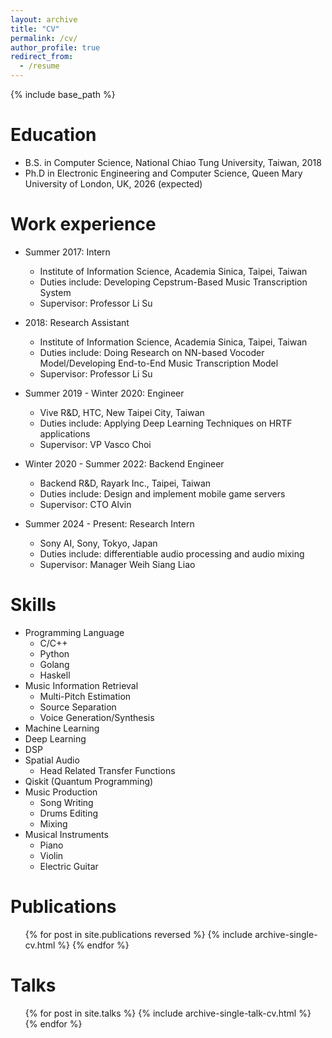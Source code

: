 ```yaml
---
layout: archive
title: "CV"
permalink: /cv/
author_profile: true
redirect_from:
  - /resume
---
```


{% include base_path %}

Education
======
* B.S. in Computer Science, National Chiao Tung University, Taiwan, 2018
* Ph.D in Electronic Engineering and Computer Science, Queen Mary University of London, UK, 2026 (expected)

Work experience
======
* Summer 2017: Intern
  * Institute of Information Science, Academia Sinica, Taipei, Taiwan
  * Duties include: Developing Cepstrum-Based Music Transcription System
  * Supervisor: Professor Li Su

* 2018: Research Assistant
  * Institute of Information Science, Academia Sinica, Taipei, Taiwan
  * Duties include: Doing Research on NN-based Vocoder Model/Developing End-to-End Music Transcription Model
  * Supervisor: Professor Li Su

* Summer 2019 - Winter 2020: Engineer
  * Vive R&D, HTC, New Taipei City, Taiwan
  * Duties include: Applying Deep Learning Techniques on HRTF applications
  * Supervisor: VP Vasco Choi
  
* Winter 2020 - Summer 2022: Backend Engineer
  * Backend R&D, Rayark Inc., Taipei, Taiwan
  * Duties include: Design and implement mobile game servers
  * Supervisor: CTO Alvin

* Summer 2024 - Present: Research Intern
  * Sony AI, Sony, Tokyo, Japan
  * Duties include: differentiable audio processing and audio mixing
  * Supervisor: Manager Weih Siang Liao


Skills
======
* Programming Language
  * C/C++
  * Python
  * Golang
  * Haskell
* Music Information Retrieval
  * Multi-Pitch Estimation
  * Source Separation
  * Voice Generation/Synthesis
* Machine Learning
* Deep Learning
* DSP
* Spatial Audio
  * Head Related Transfer Functions
* Qiskit (Quantum Programming)
* Music Production
  * Song Writing
  * Drums Editing
  * Mixing
* Musical Instruments
  * Piano
  * Violin
  * Electric Guitar

Publications
======
  <ul>{% for post in site.publications reversed %}
    {% include archive-single-cv.html %}
  {% endfor %}</ul>
  
Talks
======
  <ul>{% for post in site.talks %}
    {% include archive-single-talk-cv.html %}
  {% endfor %}</ul>
